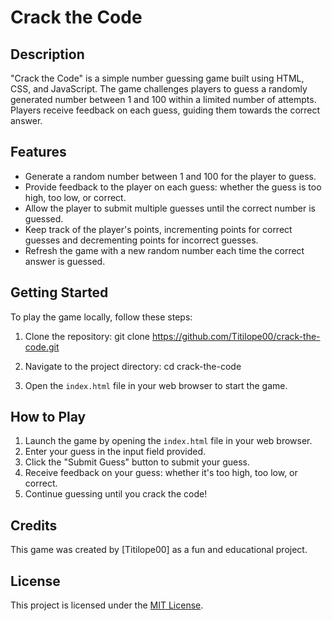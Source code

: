 # Crack the Code

## Description

"Crack the Code" is a simple number guessing game built using HTML, CSS, and JavaScript. The game challenges players to guess a randomly generated number between 1 and 100 within a limited number of attempts. Players receive feedback on each guess, guiding them towards the correct answer.

## Features

- Generate a random number between 1 and 100 for the player to guess.
- Provide feedback to the player on each guess: whether the guess is too high, too low, or correct.
- Allow the player to submit multiple guesses until the correct number is guessed.
- Keep track of the player's points, incrementing points for correct guesses and decrementing points for incorrect guesses.
- Refresh the game with a new random number each time the correct answer is guessed.

## Getting Started

To play the game locally, follow these steps:

1. Clone the repository:
git clone https://github.com/Titilope00/crack-the-code.git

2. Navigate to the project directory:
cd crack-the-code


3. Open the `index.html` file in your web browser to start the game.

## How to Play

1. Launch the game by opening the `index.html` file in your web browser.
2. Enter your guess in the input field provided.
3. Click the "Submit Guess" button to submit your guess.
4. Receive feedback on your guess: whether it's too high, too low, or correct.
5. Continue guessing until you crack the code!

## Credits

This game was created by [Titilope00] as a fun and educational project.

## License

This project is licensed under the [MIT License](LICENSE).
